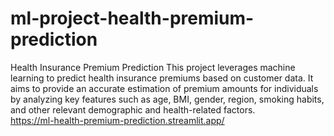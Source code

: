# ml-project-health-premium-prediction
Health Insurance Premium Prediction  This project leverages machine learning to predict health insurance premiums based on customer data. It aims to provide an accurate estimation of premium amounts for individuals by analyzing key features such as age, BMI, gender, region, smoking habits, and other relevant demographic and health-related factors.
<br>
https://ml-health-premium-prediction.streamlit.app/
